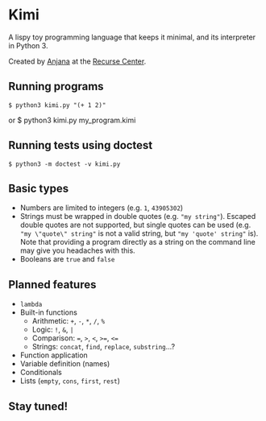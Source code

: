 # Kimi
A lispy toy programming language that keeps it minimal,
and its interpreter in Python 3.

Created by [Anjana](https://github.com/vakila) at the [Recurse Center](https://www.recurse.com).

## Running programs
    $ python3 kimi.py "(+ 1 2)"
or
    $ python3 kimi.py my_program.kimi

## Running tests using doctest
    $ python3 -m doctest -v kimi.py

## Basic types
* Numbers are limited to integers (e.g. `1`, `43905302`)
* Strings must be wrapped in double quotes (e.g. `"my string"`). Escaped double quotes are not supported, but single quotes can be used (e.g. `"my \"quote\" string"` is not a valid string, but `"my 'quote' string"` is). Note that providing a program directly as a string on the command line may give you headaches with this.
* Booleans are `true` and `false`

## Planned features
* `lambda`
* Built-in functions
    * Arithmetic: `+`, `-`, `*`, `/`, `%`
    * Logic: `!`, `&`, `|`
    * Comparison: `=`, `>`, `<`, `>=`, `<=`
    * Strings: `concat`, `find`, `replace`, `substring`...?
* Function application
* Variable definition (names)
* Conditionals
* Lists (`empty`, `cons`, `first`, `rest`)

## Stay tuned!
